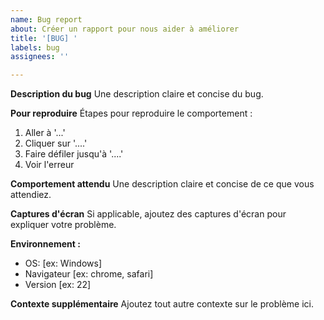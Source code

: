 ```yaml
---
name: Bug report
about: Créer un rapport pour nous aider à améliorer
title: '[BUG] '
labels: bug
assignees: ''

---
```


**Description du bug**
Une description claire et concise du bug.

**Pour reproduire**
Étapes pour reproduire le comportement :
1. Aller à '...'
2. Cliquer sur '....'
3. Faire défiler jusqu'à '....'
4. Voir l'erreur

**Comportement attendu**
Une description claire et concise de ce que vous attendiez.

**Captures d'écran**
Si applicable, ajoutez des captures d'écran pour expliquer votre problème.

**Environnement :**
 - OS: [ex: Windows]
 - Navigateur [ex: chrome, safari]
 - Version [ex: 22]

**Contexte supplémentaire**
Ajoutez tout autre contexte sur le problème ici.
